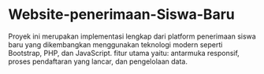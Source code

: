 # Website-penerimaan-Siswa-Baru
Proyek ini merupakan implementasi lengkap dari platform penerimaan siswa baru yang dikembangkan menggunakan teknologi modern seperti Bootstrap, PHP, dan JavaScript. fitur utama yaitu: antarmuka responsif, proses pendaftaran yang lancar, dan pengelolaan data.
